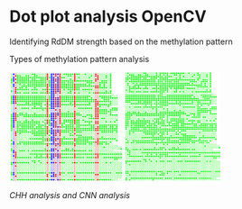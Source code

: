 # Dot plot analysis OpenCV
Identifying RdDM strength based on the methylation pattern 

Types of methylation pattern analysis
<p float="left">
  <img src="Samples/Picture1.png" width="200"/>
  <img src="Samples/Picture3.png" width="170" /> 
</p>
<p>
    <em>CHH analysis and CNN analysis</em>
</p>
